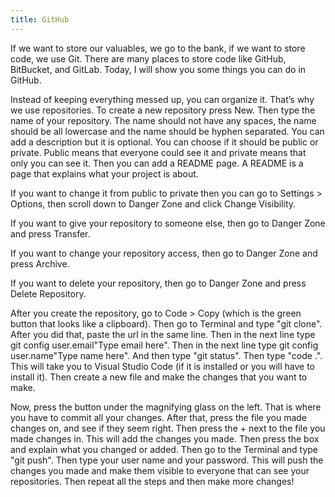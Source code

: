 ```yaml
---
title: GitHub
---
```


If we want to store our valuables, we go to the bank, if we want to store code, we use Git. There are many places to store code like GitHub, BitBucket, and GitLab. Today, I will show you some things you can do in GitHub.

Instead of keeping everything messed up, you can organize it. That’s why we use repositories. To create a new repository press New. Then type the name of your repository. The name should not have any spaces, the name should be all lowercase and the name should be hyphen separated. You can add a description but it is optional. You can choose if it should be public or private. Public means that everyone could see it and private means that only you can see it. Then you can add a README page. A README is a page that explains what your project is about.

If you want to change it from public to private then you can go to Settings > Options, then scroll down to Danger Zone and click Change Visibility.

If you want to give your repository to someone else, then go to Danger Zone and press Transfer.

If you want to change your repository access, then go to Danger Zone and press Archive.

If you want to delete your repository, then go to Danger Zone and press Delete Repository.

After you create the repository, go to Code > Copy (which is the green button that looks like a clipboard). Then go to Terminal and type "git clone". After you did that, paste the url in the same line. Then in the next line type git config user.email"Type email here". Then in the next line type git config user.name"Type name here". And then type "git status". Then type "code .". This will take you to Visual Studio Code (if it is installed or you will have to install it). Then create a new file and make the changes that you want to make.

Now, press the button under the magnifying glass on the left. That is where you have to commit all your changes. After that, press the file you made changes on, and see if they seem right. Then press the + next to the file you made changes in. This will add the changes you made. Then press the box and explain what you changed or added. Then go to the Terminal and type "git push". Then type your user name and your password. This will push the changes you made and make them visible to everyone that can see your repositories. Then repeat all the steps and then make more changes!
